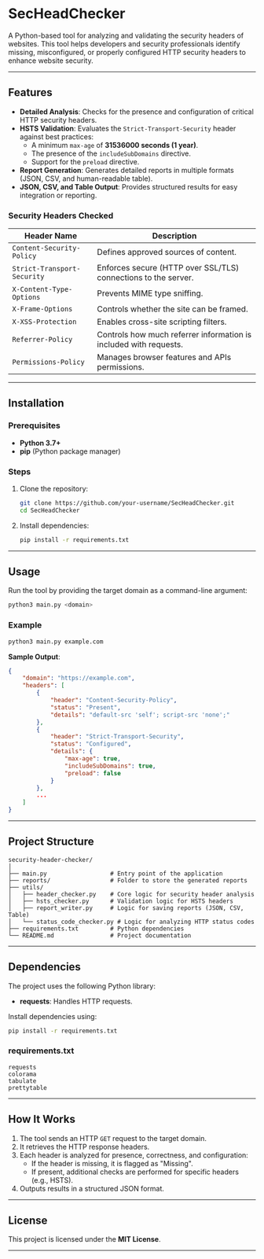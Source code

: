 # SecHeadChecker
 
A Python-based tool for analyzing and validating the security headers of websites. This tool helps developers and security professionals identify missing, misconfigured, or properly configured HTTP security headers to enhance website security.

---

## Features

- **Detailed Analysis**: Checks for the presence and configuration of critical HTTP security headers.
- **HSTS Validation**: Evaluates the `Strict-Transport-Security` header against best practices:
  - A minimum `max-age` of **31536000 seconds (1 year)**.
  - The presence of the `includeSubDomains` directive.
  - Support for the `preload` directive.
- **Report Generation**: Generates detailed reports in multiple formats (JSON, CSV, and human-readable table).
- **JSON, CSV, and Table Output**: Provides structured results for easy integration or reporting.

### Security Headers Checked

| **Header Name**             | **Description**                                                          |
|-----------------------------|--------------------------------------------------------------------------|
| `Content-Security-Policy`   | Defines approved sources of content.                                     |
| `Strict-Transport-Security` | Enforces secure (HTTP over SSL/TLS) connections to the server.           |
| `X-Content-Type-Options`    | Prevents MIME type sniffing.                                             |
| `X-Frame-Options`           | Controls whether the site can be framed.                                |
| `X-XSS-Protection`          | Enables cross-site scripting filters.                                   |
| `Referrer-Policy`           | Controls how much referrer information is included with requests.        |
| `Permissions-Policy`        | Manages browser features and APIs permissions.                          |

---

## Installation

### Prerequisites
- **Python 3.7+**
- **pip** (Python package manager)

### Steps
1. Clone the repository:
   ```bash
   git clone https://github.com/your-username/SecHeadChecker.git
   cd SecHeadChecker
   ```

2. Install dependencies:
   ```bash
   pip install -r requirements.txt
   ```

---

## Usage

Run the tool by providing the target domain as a command-line argument:

```bash
python3 main.py <domain>
```

### Example

```bash
python3 main.py example.com
```

**Sample Output**:
```json
{
    "domain": "https://example.com",
    "headers": [
        {
            "header": "Content-Security-Policy",
            "status": "Present",
            "details": "default-src 'self'; script-src 'none';"
        },
        {
            "header": "Strict-Transport-Security",
            "status": "Configured",
            "details": {
                "max-age": true,
                "includeSubDomains": true,
                "preload": false
            }
        },
        ...
    ]
}
```

---

## Project Structure

```
security-header-checker/
│
├── main.py                  # Entry point of the application
├── reports/                 # Folder to store the generated reports
├── utils/
│   ├── header_checker.py    # Core logic for security header analysis
│   ├── hsts_checker.py      # Validation logic for HSTS headers
│   ├── report_writer.py     # Logic for saving reports (JSON, CSV, Table)
│   └── status_code_checker.py # Logic for analyzing HTTP status codes
├── requirements.txt         # Python dependencies
└── README.md                # Project documentation
```

---

## Dependencies

The project uses the following Python library:

- **requests**: Handles HTTP requests.

Install dependencies using:

```bash
pip install -r requirements.txt
```

### requirements.txt
```plaintext
requests
colorama
tabulate
prettytable
```

---

## How It Works

1. The tool sends an HTTP `GET` request to the target domain.
2. It retrieves the HTTP response headers.
3. Each header is analyzed for presence, correctness, and configuration:
   - If the header is missing, it is flagged as "Missing".
   - If present, additional checks are performed for specific headers (e.g., HSTS).
4. Outputs results in a structured JSON format.

---

## License

This project is licensed under the **MIT License**.

---